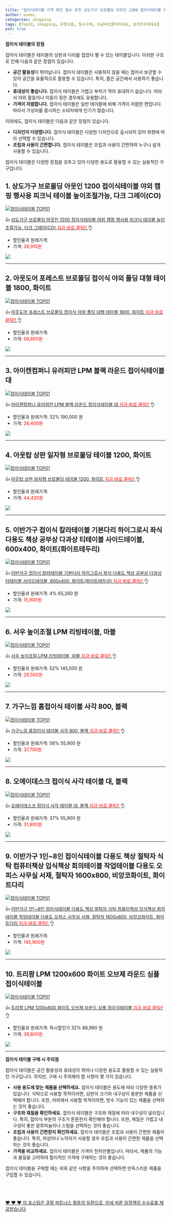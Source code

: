 ```yaml
---
title: "접이식테이블 가격 확인 필수 추천 상도가구 브로몰딩 아웃인 1200 접이식테이블 야외 캠핑 행사용 피크닉 테이블 높이조절가능, 다크 그레이(CO) 비교 장점 구매가이드"
author: eunmi.
categories: shopping
tags: [Top10, shopping, 유행상품, 필수구매, 지금바로클릭하세요, 놓치면후회해요]
pin: true
---
```

**접이식 테이블의 장점**

접이식 테이블은 테이블의 상판과 다리를 접었다 펼 수 있는 테이블입니다. 이러한 구조로 인해 다음과 같은 장점이 있습니다.

* **공간 활용성**이 뛰어납니다. 접이식 테이블은 사용하지 않을 때는 접어서 보관할 수 있어 공간을 효율적으로 활용할 수 있습니다. 특히, 좁은 공간에서 사용하기 좋습니다.
* **휴대성이 좋습니다.** 접이식 테이블은 가볍고 부피가 작아 휴대하기 쉽습니다. 따라서 야외 활동이나 이동이 잦은 경우에도 유용합니다.
* **가격이 저렴합니다.** 접이식 테이블은 일반 테이블에 비해 가격이 저렴한 편입니다. 따라서 가성비를 중시하는 소비자에게 인기가 많습니다.

이외에도, 접이식 테이블은 다음과 같은 장점이 있습니다.

* **디자인이 다양합니다.** 접이식 테이블은 다양한 디자인으로 출시되어 있어 취향에 따라 선택할 수 있습니다.
* **조립과 사용이 간편합니다.** 접이식 테이블은 조립과 사용이 간편하여 누구나 쉽게 사용할 수 있습니다.

접이식 테이블은 다양한 장점을 갖추고 있어 다양한 용도로 활용할 수 있는 실용적인 가구입니다.

   

## 1. 상도가구 브로몰딩 아웃인 1200 접이식테이블 야외 캠핑 행사용 피크닉 테이블 높이조절가능, 다크 그레이(CO)

[![접이식테이블 TOP01](https://thumbnail8.coupangcdn.com/thumbnails/remote/230x230ex/image/vendor_inventory/90c3/3695a2175d877c7b8169fd3783ebd72d740396d21a6024582c6d95d5d313.jpg)](https://link.coupang.com/re/AFFSDP?lptag=AF3617701&subid=GithubCoopas&pageKey=6713646806&traceid=V0-153&itemId=15594705931&vendorItemId=5271951348)


👍 [상도가구 브로몰딩 아웃인 1200 접이식테이블 야외 캠핑 행사용 피크닉 테이블 높이조절가능, 다크 그레이(CO) <font color=red> 지금 바로 클릭!! </font> ](https://link.coupang.com/re/AFFSDP?lptag=AF3617701&subid=GithubCoopas&pageKey=6713646806&traceid=V0-153&itemId=15594705931&vendorItemId=5271951348) 👌 


- 할인율과 원래가격: 
- 가격: <span style='color:red'>39,910원</span>

[![](/discount_price.png)](https://link.coupang.com/re/AFFSDP?lptag=AF3617701&subid=GithubCoopas&pageKey=6713646806&traceid=V0-153&itemId=15594705931&vendorItemId=5271951348)

---


   

## 2. 아웃도어 포레스트 브로몰딩 접이식 야외 폴딩 대형 테이블 1800, 화이트

[![접이식테이블 TOP01](https://thumbnail9.coupangcdn.com/thumbnails/remote/230x230ex/image/retail/images/1143570882041635-b8923891-dc44-4070-900a-bf4af6671a8d.jpg)](https://link.coupang.com/re/AFFSDP?lptag=AF3617701&subid=GithubCoopas&pageKey=6704180510&traceid=V0-153&itemId=13226768000&vendorItemId=80484934635)


👍 [아웃도어 포레스트 브로몰딩 접이식 야외 폴딩 대형 테이블 1800, 화이트 <font color=red> 지금 바로 클릭!! </font> ](https://link.coupang.com/re/AFFSDP?lptag=AF3617701&subid=GithubCoopas&pageKey=6704180510&traceid=V0-153&itemId=13226768000&vendorItemId=80484934635) 👌 


- 할인율과 원래가격: 
- 가격: <span style='color:red'>59,800원</span>

[![](/discount_price.png)](https://link.coupang.com/re/AFFSDP?lptag=AF3617701&subid=GithubCoopas&pageKey=6704180510&traceid=V0-153&itemId=13226768000&vendorItemId=80484934635)

---


   

## 3. 아이캔컴퍼니 유러피안 LPM 블랙 라운드 접이식테이블 대

[![접이식테이블 TOP01](https://thumbnail9.coupangcdn.com/thumbnails/remote/230x230ex/image/retail/images/4550178715193528-1b1b9757-8722-4821-b0bb-50bcdd50d001.jpg)](https://link.coupang.com/re/AFFSDP?lptag=AF3617701&subid=GithubCoopas&pageKey=152167496&traceid=V0-153&itemId=439325184&vendorItemId=4086784742)


👍 [아이캔컴퍼니 유러피안 LPM 블랙 라운드 접이식테이블 대 <font color=red> 지금 바로 클릭!! </font> ](https://link.coupang.com/re/AFFSDP?lptag=AF3617701&subid=GithubCoopas&pageKey=152167496&traceid=V0-153&itemId=439325184&vendorItemId=4086784742) 👌 


- 할인율과 원래가격: 32%  190,000   원
- 가격: <span style='color:red'>26,400원</span>

[![](/discount_price.png)](https://link.coupang.com/re/AFFSDP?lptag=AF3617701&subid=GithubCoopas&pageKey=152167496&traceid=V0-153&itemId=439325184&vendorItemId=4086784742)

---


   

## 4. 아웃탑 상판 일자형 브로몰딩 테이블 1200, 화이트

[![접이식테이블 TOP01](https://thumbnail6.coupangcdn.com/thumbnails/remote/230x230ex/image/retail/images/2022/10/12/11/2/718202e0-9ee4-45f1-b23f-bf355be498fa.jpg)](https://link.coupang.com/re/AFFSDP?lptag=AF3617701&subid=GithubCoopas&pageKey=6837656538&traceid=V0-153&itemId=16250403053&vendorItemId=83443605715)


👍 [아웃탑 상판 일자형 브로몰딩 테이블 1200, 화이트 <font color=red> 지금 바로 클릭!! </font> ](https://link.coupang.com/re/AFFSDP?lptag=AF3617701&subid=GithubCoopas&pageKey=6837656538&traceid=V0-153&itemId=16250403053&vendorItemId=83443605715) 👌 


- 할인율과 원래가격: 
- 가격: <span style='color:red'>44,420원</span>

[![](/discount_price.png)](https://link.coupang.com/re/AFFSDP?lptag=AF3617701&subid=GithubCoopas&pageKey=6837656538&traceid=V0-153&itemId=16250403053&vendorItemId=83443605715)

---


   

## 5. 이반가구 접이식 칼라테이블 기본다리 하이그로시 좌식 다용도 책상 공부상 다과상 티테이블 사이드테이블, 600x400, 화이트(화이트테두리)

[![접이식테이블 TOP01](https://thumbnail7.coupangcdn.com/thumbnails/remote/230x230ex/image/vendor_inventory/bcaf/a7e5bc2fb6f80abc071db9f10ebb5854d2e09d749a73dc5f2e564dc7200a.jpg)](https://link.coupang.com/re/AFFSDP?lptag=AF3617701&subid=GithubCoopas&pageKey=5689872166&traceid=V0-153&itemId=9418834657&vendorItemId=76703785629)


👍 [이반가구 접이식 칼라테이블 기본다리 하이그로시 좌식 다용도 책상 공부상 다과상 티테이블 사이드테이블, 600x400, 화이트(화이트테두리) <font color=red> 지금 바로 클릭!! </font> ](https://link.coupang.com/re/AFFSDP?lptag=AF3617701&subid=GithubCoopas&pageKey=5689872166&traceid=V0-153&itemId=9418834657&vendorItemId=76703785629) 👌 


- 할인율과 원래가격: 4%  65,260   원
- 가격: <span style='color:red'>15,900원</span>

[![](/discount_price.png)](https://link.coupang.com/re/AFFSDP?lptag=AF3617701&subid=GithubCoopas&pageKey=5689872166&traceid=V0-153&itemId=9418834657&vendorItemId=76703785629)

---


   

## 6. 서우 높이조절 LPM 리빙테이블, 마블

[![접이식테이블 TOP01](https://thumbnail7.coupangcdn.com/thumbnails/remote/230x230ex/image/rs_quotation_api/grypbwsa/8988a24661984968a54b670f7fbcaeca.jpg)](https://link.coupang.com/re/AFFSDP?lptag=AF3617701&subid=GithubCoopas&pageKey=327951350&traceid=V0-153&itemId=19944789577&vendorItemId=87043934115)


👍 [서우 높이조절 LPM 리빙테이블, 마블 <font color=red> 지금 바로 클릭!! </font> ](https://link.coupang.com/re/AFFSDP?lptag=AF3617701&subid=GithubCoopas&pageKey=327951350&traceid=V0-153&itemId=19944789577&vendorItemId=87043934115) 👌 


- 할인율과 원래가격: 52%  145,500   원
- 가격: <span style='color:red'>29,500원</span>

[![](/discount_price.png)](https://link.coupang.com/re/AFFSDP?lptag=AF3617701&subid=GithubCoopas&pageKey=327951350&traceid=V0-153&itemId=19944789577&vendorItemId=87043934115)

---


   

## 7. 가구느낌 홈접이식 테이블 사각 800, 블랙

[![접이식테이블 TOP01](https://thumbnail7.coupangcdn.com/thumbnails/remote/230x230ex/image/rs_quotation_api/ddftbz1g/169f22618917443eaed240c37dab840f.jpg)](https://link.coupang.com/re/AFFSDP?lptag=AF3617701&subid=GithubCoopas&pageKey=7069500808&traceid=V0-153&itemId=17551607118&vendorItemId=84718477558)


👍 [가구느낌 홈접이식 테이블 사각 800, 블랙 <font color=red> 지금 바로 클릭!! </font> ](https://link.coupang.com/re/AFFSDP?lptag=AF3617701&subid=GithubCoopas&pageKey=7069500808&traceid=V0-153&itemId=17551607118&vendorItemId=84718477558) 👌 


- 할인율과 원래가격: 58%  55,900   원
- 가격: <span style='color:red'>37,700원</span>

[![](/discount_price.png)](https://link.coupang.com/re/AFFSDP?lptag=AF3617701&subid=GithubCoopas&pageKey=7069500808&traceid=V0-153&itemId=17551607118&vendorItemId=84718477558)

---


   

## 8. 오에이데스크 접이식 사각 테이블 대, 블랙

[![접이식테이블 TOP01](https://thumbnail7.coupangcdn.com/thumbnails/remote/230x230ex/image/retail/images/327323757228459-7446e10b-ab99-449d-b773-99fe0bf81d11.jpg)](https://link.coupang.com/re/AFFSDP?lptag=AF3617701&subid=GithubCoopas&pageKey=51410197&traceid=V0-153&itemId=181967375&vendorItemId=3433393959)


👍 [오에이데스크 접이식 사각 테이블 대, 블랙 <font color=red> 지금 바로 클릭!! </font> ](https://link.coupang.com/re/AFFSDP?lptag=AF3617701&subid=GithubCoopas&pageKey=51410197&traceid=V0-153&itemId=181967375&vendorItemId=3433393959) 👌 


- 할인율과 원래가격: 37%  55,900   원
- 가격: <span style='color:red'>31,900원</span>

[![](/discount_price.png)](https://link.coupang.com/re/AFFSDP?lptag=AF3617701&subid=GithubCoopas&pageKey=51410197&traceid=V0-153&itemId=181967375&vendorItemId=3433393959)

---


   

## 9. 이반가구 1인~8인 접이식테이블 다용도 책상 절탁자 식탁 컴퓨터책상 입식책상 회의테이블 작업테이블 다용도 오피스 사무실 서재, 절탁자 1600x800, 비앙코화이트, 화이트다리

[![접이식테이블 TOP01](https://thumbnail7.coupangcdn.com/thumbnails/remote/230x230ex/image/vendor_inventory/149f/ab7f27dfaf29e454005e7f704d75b4a3f0639ec899077d005ae3945bf003.jpg)](https://link.coupang.com/re/AFFSDP?lptag=AF3617701&subid=GithubCoopas&pageKey=5734898662&traceid=V0-153&itemId=9634508767&vendorItemId=76918783850)


👍 [이반가구 1인~8인 접이식테이블 다용도 책상 절탁자 식탁 컴퓨터책상 입식책상 회의테이블 작업테이블 다용도 오피스 사무실 서재, 절탁자 1600x800, 비앙코화이트, 화이트다리 <font color=red> 지금 바로 클릭!! </font> ](https://link.coupang.com/re/AFFSDP?lptag=AF3617701&subid=GithubCoopas&pageKey=5734898662&traceid=V0-153&itemId=9634508767&vendorItemId=76918783850) 👌 


- 할인율과 원래가격: 
- 가격: <span style='color:red'>145,900원</span>

[![](/discount_price.png)](https://link.coupang.com/re/AFFSDP?lptag=AF3617701&subid=GithubCoopas&pageKey=5734898662&traceid=V0-153&itemId=9634508767&vendorItemId=76918783850)

---


   

## 10. 트리팜 LPM 1200x600 화이트 오브제 라운드 심플 접이식테이블

[![접이식테이블 TOP01](https://thumbnail9.coupangcdn.com/thumbnails/remote/230x230ex/image/rs_quotation_api/he8hzpq5/61cd16306ca149dc9479a2e7fb4d5511.jpg)](https://link.coupang.com/re/AFFSDP?lptag=AF3617701&subid=GithubCoopas&pageKey=6252334388&traceid=V0-153&itemId=12681288507&vendorItemId=79948290418)


👍 [트리팜 LPM 1200x600 화이트 오브제 라운드 심플 접이식테이블 <font color=red> 지금 바로 클릭!! </font> ](https://link.coupang.com/re/AFFSDP?lptag=AF3617701&subid=GithubCoopas&pageKey=6252334388&traceid=V0-153&itemId=12681288507&vendorItemId=79948290418) 👌 


- 할인율과 원래가격: 즉시할인가 32%  88,990   원
- 가격: <span style='color:red'>39,800원</span>

[![](/discount_price.png)](https://link.coupang.com/re/AFFSDP?lptag=AF3617701&subid=GithubCoopas&pageKey=6252334388&traceid=V0-153&itemId=12681288507&vendorItemId=79948290418)

---
**접이식 테이블 구매 시 주의점**

접이식 테이블은 공간 활용성과 휴대성이 뛰어나 다양한 용도로 활용할 수 있는 실용적인 가구입니다. 하지만, 구매 시 주의해야 할 사항이 몇 가지 있습니다.

* **사용 용도에 맞는 제품을 선택하세요.** 접이식 테이블은 용도에 따라 다양한 종류가 있습니다. 식탁으로 사용할 목적이라면, 상판의 크기와 내구성이 충분한 제품을 선택해야 합니다. 또한, 야외에서 사용할 목적이라면, 방수 기능이 있는 제품을 선택하는 것이 좋습니다.
* **구조와 재질을 확인하세요.** 접이식 테이블은 구조와 재질에 따라 내구성이 달라집니다. 특히, 접이식 부분의 구조가 튼튼한지 확인해야 합니다. 또한, 재질은 가볍고 내구성이 좋은 알루미늄이나 스틸을 선택하는 것이 좋습니다.
* **조립과 사용이 간편한지 확인하세요.** 접이식 테이블은 조립과 사용이 간편한 제품이 좋습니다. 특히, 여성이나 노약자가 사용할 경우 조립과 사용이 간편한 제품을 선택하는 것이 좋습니다.
* **가격을 비교하세요.** 접이식 테이블은 가격이 천차만별입니다. 따라서, 제품의 기능과 품질을 고려하여 합리적인 가격에 구매하는 것이 좋습니다.

접이식 테이블을 구매할 때는 위와 같은 사항을 주의하여 선택하면 만족스러운 제품을 구입할 수 있습니다.<br><br><br><br><br> [ ❤ ❤ ❤ 이 포스팅은 쿠팡 파트너스 활동의 일환으로, 이에 따른 일정액의 수수료를 제공받습니다](https://link.coupang.com/a/bcEFyh)